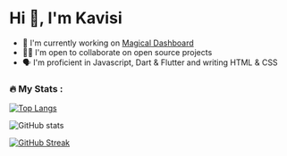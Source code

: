 # Hi 👋, I'm Kavisi

* 🔭 I'm currently working on [Magical Dashboard](https://github.com/kekavc24/magical_dashboard)
* 🕺🏾 I'm open to collaborate on open source projects
* 🗣️ I'm proficient in Javascript, Dart & Flutter and writing HTML & CSS

### :fire: My Stats :


[![Top Langs](https://github-readme-stats.vercel.app/api/top-langs/?username=kekavc24&layout=compact&theme=gotham&hide_border=true)](https://github.com/anuraghazra/github-readme-stats)


![GitHub stats](https://github-readme-stats.vercel.app/api?username=kekavc24&theme=gotham&hide_border=true&count_private=true&hide_title=true)




[![GitHub Streak](http://github-readme-streak-stats.herokuapp.com?user=kekavc24&theme=gotham&hide_border=true)](https://git.io/streak-stats)
